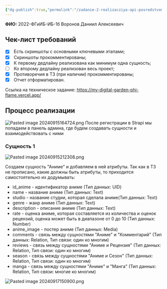 ```yaml
---
{"dg-publish":true,"permalink":"/zadanie-2-realizacziya-api-posredstvom-strapi/"}
---
```


**ФИО:** 2022-ФГиИБ-ИБ-1б Воронов Даниил Алексеевич 
## Чек-лист требований

- [x]  Есть скриншоты с основными ключевыми этапами;
- [x]  Скриншоты прокомментированы;
- [x]  К первому дедлайну реализована как минимум одна сущность;
- [ ]  Ко второму дедлайну реализован весь проект;
- [x]  Противоречия в ТЗ (при наличии) прокомментированы;
- [x]  Отчет отформатирован.

Ссылка на техническое задание: https://my-digital-garden-phi-flame.vercel.app/
## Процесс реализации

![Pasted image 20240915164724.png](/img/user/Pasted%20image%2020240915164724.png)
После регистрации в Strapi мы попадаем в панель админа, где будем создавать сущности и взаимодействовать с ними

### Сущность 1

![Pasted image 20240915212308.png](/img/user/Pasted%20image%2020240915212308.png)

Создаем сущность "Аниме" и добавляем в ней атрибуты. Так как в ТЗ не прописано, какие должны быть атрибуты, то приходится самостоятельно их додумывать:
- id_anime - идентификатор аниме (Тип данных: UID)
- name - название аниме (Тип данных: Text)
- studio - название студии, которая сделала аниме(Тип данных: Text)
- genre - жанр аниме (Тип данных: Text)
- description - описание аниме (Тип данных: Text)
- rate - оценка аниме, которая составляется из количества и оценок рецензий, оценка может быть в диапазоне от 0 до 10 (Тип данных: Number)
- anime_image - постер аниме (Тип данных: Media)
- comments - связь между сущностями "Аниме" и "Комментарий" (Тип данных: Relation, Тип связи: один ко многим)
- reviews - связь между сущностями "Аниме и Рецензия" (Тип данных: Relation, Тип связи: один ко многим)
- season - связь между сущностями "Аниме и Сезон" (Тип данных: Relation, Тип связи: один ко многим)
- manga - связь между сущностями "Аниме" и "Манга" (Тип данных: Relation, Тип связи: многие ко многим)

![Pasted image 20240917150900.png](/img/user/Pasted%20image%2020240917150900.png)


